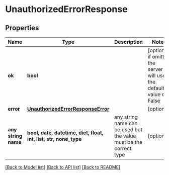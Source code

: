 # UnauthorizedErrorResponse


## Properties
Name | Type | Description | Notes
------------ | ------------- | ------------- | -------------
**ok** | **bool** |  | [optional]  if omitted the server will use the default value of False
**error** | [**UnauthorizedErrorResponseError**](UnauthorizedErrorResponseError.md) |  | [optional] 
**any string name** | **bool, date, datetime, dict, float, int, list, str, none_type** | any string name can be used but the value must be the correct type | [optional]

[[Back to Model list]](../README.md#documentation-for-models) [[Back to API list]](../README.md#documentation-for-api-endpoints) [[Back to README]](../README.md)


